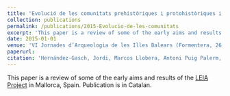 ```yaml
---
title: "Evolució de les comunitats prehistòriques i protohistòriques i transformació del paisatge al nord-est de l’illa de Mallorca: Projecte d’estudi i resultats preliminars."
collection: publications
permalink: /publications/2015-Evolucio-de-les-comunitats
excerpt: 'This paper is a review of some of the early aims and results of the [LEIA Project](https://leiap.weebly.com/) in Mallorca, Spain. Publication is in Catalan.'
date: 2015-01-01
venue: 'VI Jornades d’Arqueologia de les Illes Balears (Formentera, 26, 27 i 28 de setembre, 2014)'
paperurl: 
citation: 'Hernández-Gasch, Jordi, Marcos Llobera, Antoni Puig Palerm, and Jacob Deppen (2015). Evolució de les comunitats prehistòriques i protohistòriques i transformació del paisatge al nord-est de l’illa de Mallorca: Projecte d’estudi i resultats preliminars. In <i>VI Jornades d’Arqueologia de les Illes Balears (Formentera, 26, 27 i 28 de setembre, 2014)</i>, edited by Antonia Martínez Ortega and Glenda Graziani Echávarri, pp. 23–34. Consell Insular de Formentera.'
---
```


This paper is a review of some of the early aims and results of the [LEIA Project](https://leiap.weebly.com/) in Mallorca, Spain. Publication is in Catalan.